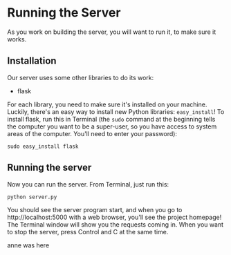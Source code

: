 Running the Server
==================

As you work on building the server, you will want to run it, to make sure it works. 


Installation
------------

Our server uses some other libraries to do its work:

- flask

For each library, you need to make sure it's installed on your machine. Luckily, there's
an easy way to install new Python libraries: `easy_install`! To install flask, run this
in Terminal (the `sudo` command at the beginning tells the computer you want to be a 
super-user, so you have access to system areas of the computer. You'll need to enter your
password):

    sudo easy_install flask
    
Running the server
------------------

Now you can run the server. From Terminal, just run this:

    python server.py
    
You should see the server program start, and when you go to http://localhost:5000 with 
a web browser, you'll see the project homepage! The Terminal window will show you the
requests coming in. When you want to stop the server, press Control and C at the same time.


anne was here
